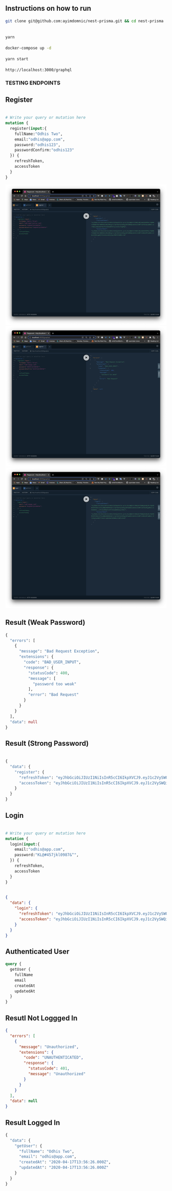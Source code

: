 ## Instructions on how to run

```bash
git clone git@github.com:ayimdomnic/nest-prisma.git && cd nest-prisma


yarn

docker-compose up -d

yarn start

http://localhost:3000/graphql


```

### TESTING ENDPOINTS

## Register
```graphql

# Write your query or mutation here
mutation {
  register(input:{
    fullName:"Odhis Two",
    email:"odhis@app.com",
    password:"odhis123",
    passwordConfirm:"odhis123"
  }) {
    refreshToken,
    accessToken
  }
}

```

![Register](./screenshots/register_success.png)
![WeakPassword](./screenshots/weak_password.png)
![Login](./screenshots/login.png)

## Result (Weak Password)

```graphql
{
  "errors": [
    {
      "message": "Bad Request Exception",
      "extensions": {
        "code": "BAD_USER_INPUT",
        "response": {
          "statusCode": 400,
          "message": [
            "password too weak"
          ],
          "error": "Bad Request"
        }
      }
    }
  ],
  "data": null
}
```

## Result (Strong Password)

```graphql

{
  "data": {
    "register": {
      "refreshToken": "eyJhbGciOiJIUzI1NiIsInR5cCI6IkpXVCJ9.eyJ1c2VySWQiOiJhMzZkYTBmNy0xMjZhLTQ2ODMtOTRlNS1lZTkyOWQ3OGM3N2QiLCJpYXQiOjE2Mzg1NDk3MjMsImV4cCI6MTYzOTE1NDUyM30.VhZ0j5s9zOsRiAxIDoyV2JCaEclgdlsZOffvRTxHceU",
      "accessToken": "eyJhbGciOiJIUzI1NiIsInR5cCI6IkpXVCJ9.eyJ1c2VySWQiOiJhMzZkYTBmNy0xMjZhLTQ2ODMtOTRlNS1lZTkyOWQ3OGM3N2QiLCJpYXQiOjE2Mzg1NDk3MjMsImV4cCI6MTYzODU0OTg0M30.hZqzYzs_Wxz2vqn3HOpnAXYNSiAo8IDU4dMOjBxkT2E"
    }
  }
}

```

## Login

```graphql

# Write your query or mutation here
mutation {
  login(input:{
    email:"odhis@app.com",
    password:"KL@#457jkl0987&^",
  }) {
    refreshToken,
    accessToken
  }
}
```

```json

{
  "data": {
    "login": {
      "refreshToken": "eyJhbGciOiJIUzI1NiIsInR5cCI6IkpXVCJ9.eyJ1c2VySWQiOiJhMzZkYTBmNy0xMjZhLTQ2ODMtOTRlNS1lZTkyOWQ3OGM3N2QiLCJpYXQiOjE2Mzg1NDk3ODYsImV4cCI6MTYzOTE1NDU4Nn0.Gl82lYX7Tiz6BKa4sGmRNGTW3fnvOOddO-rZrKRN7Vs",
      "accessToken": "eyJhbGciOiJIUzI1NiIsInR5cCI6IkpXVCJ9.eyJ1c2VySWQiOiJhMzZkYTBmNy0xMjZhLTQ2ODMtOTRlNS1lZTkyOWQ3OGM3N2QiLCJpYXQiOjE2Mzg1NDk3ODYsImV4cCI6MTYzODU0OTkwNn0.T_ZrwEHFG5oYpxWmSjPwl03dT4sbLilXzsc4si_nJeI"
    }
  }
}
```

## Authenticated User

```graphql
query {
  getUser {
    fullName
    email
    createdAt
    updatedAt
  }
}

```

## Resutl Not Loggged In

```json
{
  "errors": [
    {
      "message": "Unauthorized",
      "extensions": {
        "code": "UNAUTHENTICATED",
        "response": {
          "statusCode": 401,
          "message": "Unauthorized"
        }
      }
    }
  ],
  "data": null
}
```

## Result Logged In

```graphql
{
  "data": {
    "getUser": {
      "fullName": "Odhis Two",
      "email": "odhis@app.com",
      "createdAt": "2020-04-17T13:56:26.000Z",
      "updatedAt": "2020-04-17T13:56:26.000Z"
    }
  }
}
```

